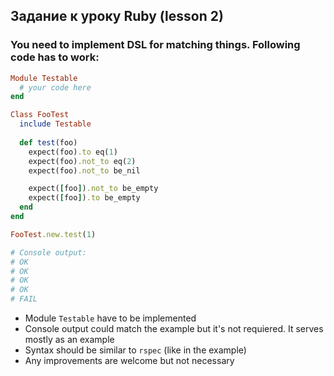 ## Задание к уроку Ruby (lesson 2) 

### You need to implement DSL for matching things. Following code has to work:

```ruby
Module Testable
  # your code here
end

Class FooTest
  include Testable
 
  def test(foo)
    expect(foo).to eq(1) 
    expect(foo).not_to eq(2)
    expect(foo).not_to be_nil

    expect([foo]).not_to be_empty
    expect([foo]).to be_empty
  end
end

FooTest.new.test(1)

# Console output:
# OK
# OK
# OK
# OK
# FAIL
```

- Module `Testable` have to be implemented
- Console output could match the example but it's not requiered. It serves mostly as an example
- Syntax should be similar to `rspec` (like in the example)
- Any improvements are welcome but not necessary 
